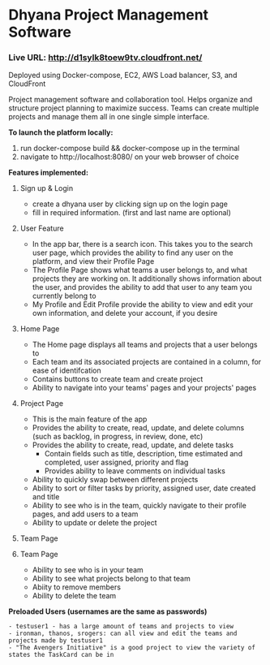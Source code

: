 # Dhyana Project Management Software

### Live URL: http://d1sylk8toew9tv.cloudfront.net/

Deployed using Docker-compose, EC2, AWS Load balancer, S3, and CloudFront

Project management software and collaboration tool. Helps organize and
structure project planning to maximize success. Teams can create multiple
projects and manage them all in one single simple interface.

**To launch the platform locally:**

1. run docker-compose build && docker-compose up in the terminal
2. navigate to http://localhost:8080/ on your web browser of choice

**Features implemented:**

1. Sign up & Login

   - create a dhyana user by clicking sign up on the login page
   - fill in required information. (first and last name are optional)

2. User Feature

   - In the app bar, there is a search icon. This takes you to the search user page, which provides the ability to find any user on the platform, and view their Profile Page
   - The Profile Page shows what teams a user belongs to, and what projects they are working on. It additionally shows information about the user, and provides the ability to add that user to any team you currently belong to
   - My Profile and Edit Profile provide the ability to view and edit your own information, and delete your account, if you desire

3. Home Page

   - The Home page displays all teams and projects that a user belongs to
   - Each team and its associated projects are contained in a column, for ease of identifcation
   - Contains buttons to create team and create project
   - Ability to navigate into your teams' pages and your projects' pages

4. Project Page

   - This is the main feature of the app
   - Provides the ability to create, read, update, and delete columns (such as backlog, in progress, in review, done, etc)
   - Provides the ability to create, read, update, and delete tasks
     - Contain fields such as title, description, time estimated and completed, user assigned, priority and flag
     - Provides ability to leave comments on individual tasks
   - Ability to quickly swap between different projects
   - Ability to sort or filter tasks by priority, assigned user, date created and title
   - Ability to see who is in the team, quickly navigate to their profile pages, and add users to a team
   - Ability to update or delete the project

5. Team Page

6. Team Page

   - Ability to see who is in your team
   - Ability to see what projects belong to that team
   - Abiity to remove members
   - Ability to delete the team

**Preloaded Users (usernames are the same as passwords)**

    - testuser1 - has a large amount of teams and projects to view
    - ironman, thanos, srogers: can all view and edit the teams and projects made by testuser1
    - "The Avengers Initiative" is a good project to view the variety of states the TaskCard can be in
